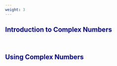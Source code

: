 ```yaml
---
weight: 3
---
```


## <span style="color:RGB(0,0,150"> Introduction to Complex Numbers </span> 
<br>

## <span style="color:RGB(0,0,150"> Using Complex Numbers </span> 
<br>